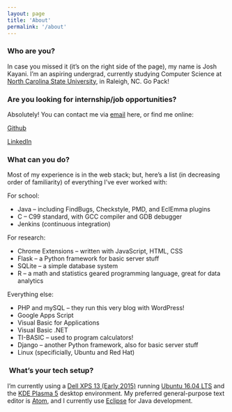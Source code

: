 ```yaml
---
layout: page
title: 'About'
permalink: '/about'
---
```


### Who are you?

In case you missed it (it’s on the right side of the page), my name is Josh Kayani. I’m an aspiring undergrad, currently studying Computer Science at [North Carolina State University](http://ncsu.edu), in Raleigh, NC. Go Pack!

### Are you looking for internship/job opportunities?

Absolutely! You can contact me via [email](mailto:josh@joshkayani.me) here, or find me online:

[Github](http://github.com/jkayani)

[LinkedIn](https://www.linkedin.com/in/joshua-kayani-18b30381)

### What can you do?

Most of my experience is in the web stack; but, here’s a list (in decreasing order of familiarity) of everything I’ve ever worked with:

For school:
- Java – including FindBugs, Checkstyle, PMD, and EclEmma plugins
- C – C99 standard, with GCC compiler and GDB debugger
- Jenkins (continuous integration)


For research:
- Chrome Extensions – written with JavaScript, HTML, CSS
- Flask – a Python framework for basic server stuff
- SQLite – a simple database system
- R – a math and statistics geared programming language, great for data analytics


Everything else:
- PHP and mySQL – they run this very blog with WordPress!
- Google Apps Script
- Visual Basic for Applications
- Visual Basic .NET
- TI-BASIC – used to program calculators!
- Django – another Python framework, also for basic server stuff
- Linux (specificially, Ubuntu and Red Hat)

###  What’s your tech setup?

I’m currently using a [Dell XPS 13 (Early 2015)](https://wiki.archlinux.org/index.php/Dell_XPS_13_(2015)) running [Ubuntu 16.04 LTS](https://www.ubuntu.com/) and the [KDE Plasma 5](https://www.kde.org/) desktop environment. My preferred general-purpose text editor is [Atom](https://atom.io/), and I currently use [Eclipse](https://eclipse.org/) for Java development.

 

 
